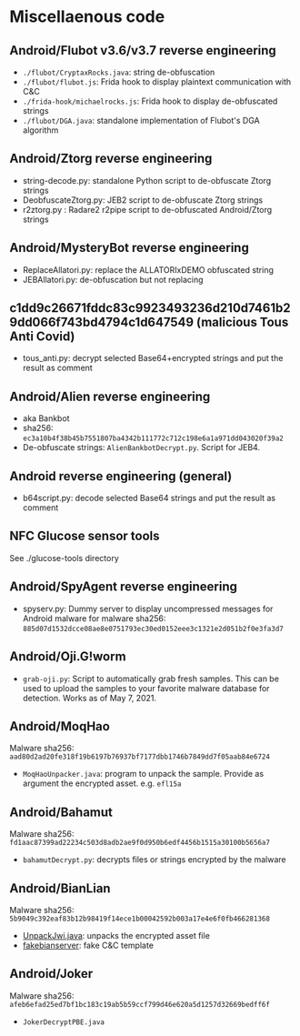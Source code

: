 # Miscellaenous code

## Android/Flubot v3.6/v3.7 reverse engineering

- `./flubot/CryptaxRocks.java`: string de-obfuscation
- `./flubot/flubot.js`: Frida hook to display plaintext communication with C&C
- `./frida-hook/michaelrocks.js`: Frida hook to display de-obfuscated strings
- `./flubot/DGA.java`: standalone implementation of Flubot's DGA algorithm 

## Android/Ztorg reverse engineering

- string-decode.py: standalone Python script to de-obfuscate Ztorg strings
- DeobfuscateZtorg.py: JEB2 script to de-obfuscate Ztorg strings
- r2ztorg.py : Radare2 r2pipe script to de-obfuscated Android/Ztorg strings

## Android/MysteryBot reverse engineering

- ReplaceAllatori.py: replace the ALLATORIxDEMO obfuscated string
- JEBAllatori.py: de-obfuscation but not replacing

## c1dd9c26671fddc83c9923493236d210d7461b29dd066f743bd4794c1d647549 (malicious Tous Anti Covid)

- tous_anti.py: decrypt selected Base64+encrypted strings and put the result as comment

## Android/Alien reverse engineering

- aka Bankbot
- sha256: `ec3a10b4f38b45b7551807ba4342b111772c712c198e6a1a971dd043020f39a2`
- De-obfuscate strings: `AlienBankbotDecrypt.py`. Script for JEB4.

## Android reverse engineering (general)

- b64script.py: decode selected Base64 strings and put the result as comment

## NFC Glucose sensor tools

See ./glucose-tools directory

## Android/SpyAgent reverse engineering

- spyserv.py: Dummy server to display uncompressed messages for Android malware for malware sha256: `885d07d1532dcce08ae8e0751793ec30ed0152eee3c1321e2d051b2f0e3fa3d7`
## Android/Oji.G!worm

- `grab-oji.py`: Script to automatically grab fresh samples. This can be used to upload the samples to your favorite malware database for detection. Works as of May 7, 2021.

## Android/MoqHao

Malware sha256: `aad80d2ad20fe318f19b6197b76937bf7177dbb1746b7849dd7f05aab84e6724`

- `MoqHaoUnpacker.java`: program to unpack the sample. Provide as argument the encrypted asset. e.g. `efl15a`

## Android/Bahamut

Malware sha256: `fd1aac87399ad22234c503d8adb2ae9f0d950b6edf4456b1515a30100b5656a7`

- `bahamutDecrypt.py`: decrypts files or strings encrypted by the malware


## Android/BianLian

Malware sha256: `5b9049c392eaf83b12b98419f14ece1b00042592b003a17e4e6f0fb466281368`

- [UnpackJwi.java](https://github.com/cryptax/misc-code/blob/master/bianlian/UnpackJwi.java): unpacks the encrypted asset file
- [fakebianserver](https://github.com/cryptax/misc-code/blob/master/bianlian/fakebianserver.py): fake C&C template

## Android/Joker

Malware sha256: `afeb6efad25ed7bf1bc183c19ab5b59ccf799d46e620a5d1257d32669bedff6f`

- `JokerDecryptPBE.java`
